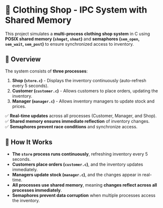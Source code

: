 
# 🛒 Clothing Shop - IPC System with Shared Memory

This project simulates a **multi-process clothing shop system** in C using **POSIX shared memory (`shmget`, `shmat`)** and **semaphores (`sem_open`, `sem_wait`, `sem_post`)** to ensure synchronized access to inventory.

## 📌 Overview
The system consists of **three processes**:
1. **Shop (`store.c`)** - Displays the inventory continuously (auto-refresh every 5 seconds).
2. **Customer (`customer.c`)** - Allows customers to place orders, updating the inventory.
3. **Manager (`manager.c`)** - Allows inventory managers to update stock and prices.

✅ **Real-time updates** across all processes (Customer, Manager, and Shop).  
✅ **Shared memory ensures immediate reflection** of inventory changes.  
✅ **Semaphores prevent race conditions** and synchronize access.  


## 🚀 How It Works
- **The `store` process runs continuously**, refreshing inventory every 5 seconds.
- **Customers place orders (`customer.c`)**, and the inventory updates immediately.
- **Managers update stock (`manager.c`)**, and the changes appear in real-time.
- **All processes use shared memory**, meaning **changes reflect across all processes immediately**.
- **Semaphores prevent data corruption** when multiple processes access the inventory.


